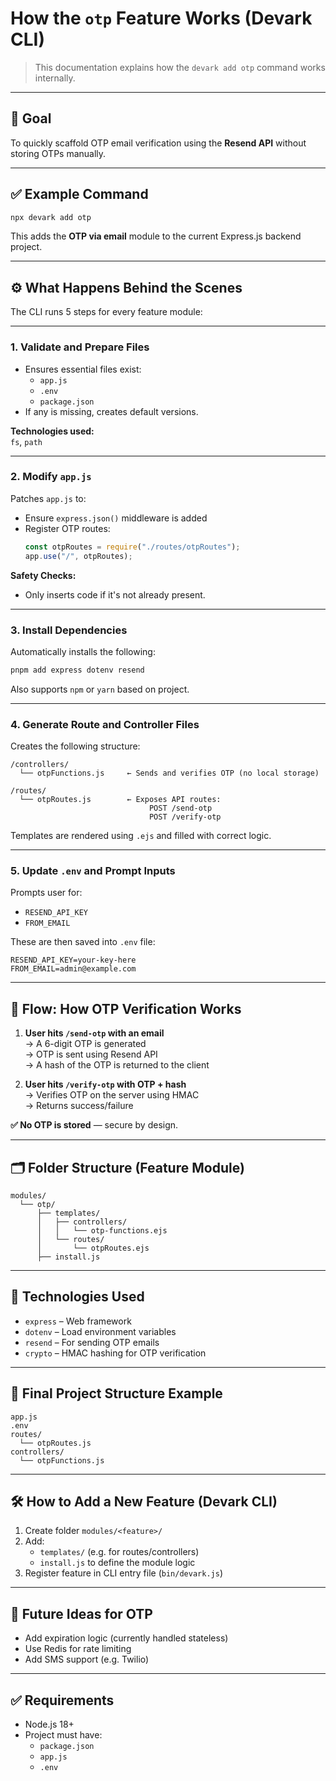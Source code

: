 
# How the `otp` Feature Works (Devark CLI)

> This documentation explains how the `devark add otp` command works internally.

---

## 🔐 Goal

To quickly scaffold OTP email verification using the **Resend API** without storing OTPs manually.

---

## ✅ Example Command

```bash
npx devark add otp
```

This adds the **OTP via email** module to the current Express.js backend project.

---

## ⚙️ What Happens Behind the Scenes

The CLI runs 5 steps for every feature module:

---

### 1. Validate and Prepare Files

- Ensures essential files exist:  
  - `app.js`  
  - `.env`  
  - `package.json`
- If any is missing, creates default versions.

**Technologies used:**  
`fs`, `path`

---

### 2. Modify `app.js`

Patches `app.js` to:

- Ensure `express.json()` middleware is added
- Register OTP routes:
  ```js
  const otpRoutes = require("./routes/otpRoutes");
  app.use("/", otpRoutes);
  ```

**Safety Checks:**
- Only inserts code if it's not already present.

---

### 3. Install Dependencies

Automatically installs the following:

```bash
pnpm add express dotenv resend
```

Also supports `npm` or `yarn` based on project.

---

### 4. Generate Route and Controller Files

Creates the following structure:

```
/controllers/
  └── otpFunctions.js     ← Sends and verifies OTP (no local storage)

/routes/
  └── otpRoutes.js        ← Exposes API routes:
                               POST /send-otp
                               POST /verify-otp
```

Templates are rendered using `.ejs` and filled with correct logic.

---

### 5. Update `.env` and Prompt Inputs

Prompts user for:

- `RESEND_API_KEY`
- `FROM_EMAIL`

These are then saved into `.env` file:

```
RESEND_API_KEY=your-key-here
FROM_EMAIL=admin@example.com
```

---

## 🔄 Flow: How OTP Verification Works

1. **User hits `/send-otp` with an email**  
   → A 6-digit OTP is generated  
   → OTP is sent using Resend API  
   → A hash of the OTP is returned to the client

2. **User hits `/verify-otp` with OTP + hash**  
   → Verifies OTP on the server using HMAC  
   → Returns success/failure

**✅ No OTP is stored** — secure by design.

---

## 🗂 Folder Structure (Feature Module)

```
modules/
  └── otp/
      ├── templates/
      │   ├── controllers/
      │   │   └── otp-functions.ejs
      │   └── routes/
      │       └── otpRoutes.ejs
      ├── install.js
```

---

## 🧰 Technologies Used

- `express` – Web framework
- `dotenv` – Load environment variables
- `resend` – For sending OTP emails
- `crypto` – HMAC hashing for OTP verification

---

## 📂 Final Project Structure Example

```
app.js
.env
routes/
  └── otpRoutes.js
controllers/
  └── otpFunctions.js
```

---

## 🛠 How to Add a New Feature (Devark CLI)

1. Create folder `modules/<feature>/`
2. Add:
   - `templates/` (e.g. for routes/controllers)
   - `install.js` to define the module logic
3. Register feature in CLI entry file (`bin/devark.js`)

---

## 🌟 Future Ideas for OTP

- Add expiration logic (currently handled stateless)
- Use Redis for rate limiting
- Add SMS support (e.g. Twilio)

---

## ✅ Requirements

- Node.js 18+
- Project must have:
  - `package.json`
  - `app.js`
  - `.env`
